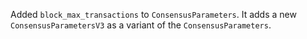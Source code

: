 Added `block_max_transactions` to `ConsensusParameters`. It adds a new `ConsensusParametersV3` as a variant of the `ConsensusParameters`.